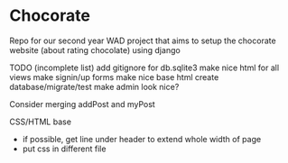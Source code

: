 # Chocorate
Repo for our second year WAD project that aims to setup the chocorate website (about rating chocolate) using django

TODO (incomplete list)
add gitignore for db.sqlite3
make nice html for all views
	make signin/up forms
make nice base html
create database/migrate/test
make admin look nice?

Consider merging addPost and myPost

CSS/HTML base
- if possible, get line under header to extend whole width of page
- put css in different file
